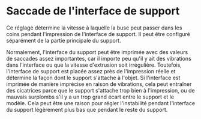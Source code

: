 Saccade de l'interface de support
====
Ce réglage détermine la vitesse à laquelle la buse peut passer dans les coins pendant l'impression de l'interface de support. Il peut être configuré séparément de la partie principale du support.

Normalement, l'interface du support peut être imprimée avec des valeurs de saccades assez importantes, car il importe peu qu'il y ait des vibrations dans l'interface ou que la vitesse d'extrusion soit irrégulière. Toutefois, l'interface de support est placée assez près de l'impression réelle et détermine la façon dont le support s'attache à l'objet. Si l'interface est imprimée de manière imprécise en raison de vibrations, cela peut entraîner des cicatrices parce que le support s'attache trop bien à l'impression, ou de mauvais surplombs s'il y a un trop grand écart entre le support et le modèle. Cela peut être une raison pour régler l'instabilité pendant l'interface du support légèrement plus bas que pendant le reste du support.
